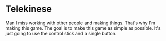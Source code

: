 # Telekinese
Man I miss working with other people and making things. That's why I'm making this game. The goal is to make this game as simple as possible. It's just going to use the control stick and a single button.
